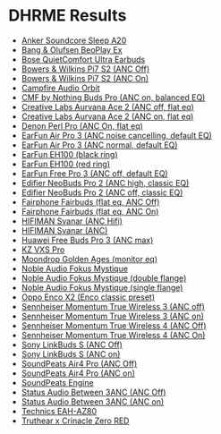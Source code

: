 # DHRME Results

- [Anker Soundcore Sleep A20](./in-ear/Anker%20Soundcore%20Sleep%20A20)
- [Bang & Olufsen BeoPlay Ex](./in-ear/Bang%20&%20Olufsen%20BeoPlay%20Ex)
- [Bose QuietComfort Ultra Earbuds](./in-ear/Bose%20QuietComfort%20Ultra%20Earbuds)
- [Bowers & Wilkins Pi7 S2 (ANC Off)](./in-ear/Bowers%20&%20Wilkins%20Pi7%20S2%20(ANC%20Off))
- [Bowers & Wilkins Pi7 S2 (ANC On)](./in-ear/Bowers%20&%20Wilkins%20Pi7%20S2%20(ANC%20On))
- [Campfire Audio Orbit](./in-ear/Campfire%20Audio%20Orbit)
- [CMF by Nothing Buds Pro (ANC on, balanced EQ)](./in-ear/CMF%20by%20Nothing%20Buds%20Pro%20(ANC%20on,%20balanced%20EQ))
- [Creative Labs Aurvana Ace 2 (ANC off, flat eq)](./in-ear/Creative%20Labs%20Aurvana%20Ace%202%20(ANC%20off,%20flat%20eq))
- [Creative Labs Aurvana Ace 2 (ANC on, flat eq)](./in-ear/Creative%20Labs%20Aurvana%20Ace%202%20(ANC%20on,%20flat%20eq))
- [Denon Perl Pro (ANC On, flat eq)](./in-ear/Denon%20Perl%20Pro%20(ANC%20On,%20flat%20eq))
- [EarFun Air Pro 3 (ANC noise cancelling, default EQ)](./in-ear/EarFun%20Air%20Pro%203%20(ANC%20noise%20cancelling,%20default%20EQ))
- [EarFun Air Pro 3 (ANC normal, default EQ)](./in-ear/EarFun%20Air%20Pro%203%20(ANC%20normal,%20default%20EQ))
- [EarFun EH100 (black ring)](./in-ear/EarFun%20EH100%20(black%20ring))
- [EarFun EH100 (red ring)](./in-ear/EarFun%20EH100%20(red%20ring))
- [EarFun Free Pro 3 (ANC off, default EQ)](./in-ear/EarFun%20Free%20Pro%203%20(ANC%20off,%20default%20EQ))
- [Edifier NeoBuds Pro 2 (ANC high, classic EQ)](./in-ear/Edifier%20NeoBuds%20Pro%202%20(ANC%20high,%20classic%20EQ))
- [Edifier NeoBuds Pro 2 (ANC off, classic EQ)](./in-ear/Edifier%20NeoBuds%20Pro%202%20(ANC%20off,%20classic%20EQ))
- [Fairphone Fairbuds (flat eq, ANC Off)](./in-ear/Fairphone%20Fairbuds%20(flat%20eq,%20ANC%20Off))
- [Fairphone Fairbuds (flat eq, ANC On)](./in-ear/Fairphone%20Fairbuds%20(flat%20eq,%20ANC%20On))
- [HIFIMAN Svanar (ANC Hifi)](./in-ear/HIFIMAN%20Svanar%20(ANC%20Hifi))
- [HIFIMAN Svanar (ANC)](./in-ear/HIFIMAN%20Svanar%20(ANC))
- [Huawei Free Buds Pro 3 (ANC max)](./in-ear/Huawei%20Free%20Buds%20Pro%203%20(ANC%20max))
- [KZ VXS Pro](./in-ear/KZ%20VXS%20Pro)
- [Moondrop Golden Ages (monitor eq)](./in-ear/Moondrop%20Golden%20Ages%20(monitor%20eq))
- [Noble Audio Fokus Mystique](./in-ear/Noble%20Audio%20Fokus%20Mystique)
- [Noble Audio Fokus Mystique (double flange)](./in-ear/Noble%20Audio%20Fokus%20Mystique%20(double%20flange))
- [Noble Audio Fokus Mystique (single flange)](./in-ear/Noble%20Audio%20Fokus%20Mystique%20(single%20flange))
- [Oppo Enco X2 (Enco classic preset)](./in-ear/Oppo%20Enco%20X2%20(Enco%20classic%20preset))
- [Sennheiser Momentum True Wireless 3 (ANC off)](./in-ear/Sennheiser%20Momentum%20True%20Wireless%203%20(ANC%20off))
- [Sennheiser Momentum True Wireless 3 (ANC on)](./in-ear/Sennheiser%20Momentum%20True%20Wireless%203%20(ANC%20on))
- [Sennheiser Momentum True Wireless 4 (ANC Off)](./in-ear/Sennheiser%20Momentum%20True%20Wireless%204%20(ANC%20Off))
- [Sennheiser Momentum True Wireless 4 (ANC On)](./in-ear/Sennheiser%20Momentum%20True%20Wireless%204%20(ANC%20On))
- [Sony LinkBuds S (ANC Off)](./in-ear/Sony%20LinkBuds%20S%20(ANC%20Off))
- [Sony LinkBuds S (ANC on)](./in-ear/Sony%20LinkBuds%20S%20(ANC%20on))
- [SoundPeats Air4 Pro (ANC Off)](./in-ear/SoundPeats%20Air4%20Pro%20(ANC%20Off))
- [SoundPeats Air4 Pro (ANC on)](./in-ear/SoundPeats%20Air4%20Pro%20(ANC%20on))
- [SoundPeats Engine](./in-ear/SoundPeats%20Engine)
- [Status Audio Between 3ANC (ANC Off)](./in-ear/Status%20Audio%20Between%203ANC%20(ANC%20Off))
- [Status Audio Between 3ANC (ANC on)](./in-ear/Status%20Audio%20Between%203ANC%20(ANC%20on))
- [Technics EAH-AZ80](./in-ear/Technics%20EAH-AZ80)
- [Truthear x Crinacle Zero RED](./in-ear/Truthear%20x%20Crinacle%20Zero%20RED)
